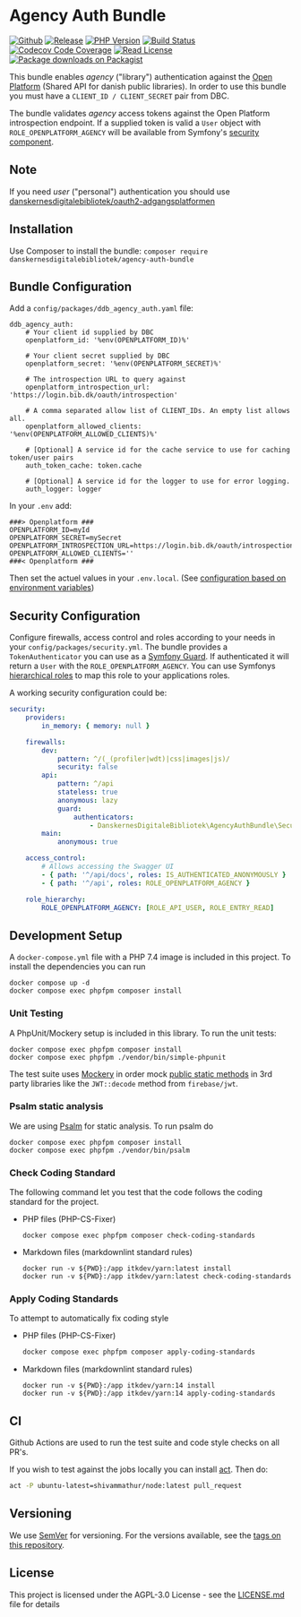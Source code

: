 # Agency Auth Bundle

[![Github](https://img.shields.io/badge/source-danskernesdigitalebibliotek/agency--auth--bundle-blue?style=flat-square)](https://github.com/danskernesdigitalebibliotek/agency-auth-bundle)
[![Release](https://img.shields.io/packagist/v/danskernesdigitalebibliotek/agency-auth-bundle.svg?style=flat-square&label=release)](https://packagist.org/packages/danskernesdigitalebibliotek/agency-auth-bundle)
[![PHP Version](https://img.shields.io/packagist/php-v/danskernesdigitalebibliotek/agency-auth-bundle.svg?style=flat-square&colorB=%238892BF)](https://www.php.net/downloads)
[![Build Status](https://img.shields.io/github/workflow/status/danskernesdigitalebibliotek/agency-auth-bundle/Test%20%26%20Code%20Style%20Review?label=CI&logo=github&style=flat-square)](https://github.com/danskernesdigitalebibliotek/agency-auth-bundle/actions?query=workflow%3A%22Test+%26+Code+Style+Review%22)
[![Codecov Code Coverage](https://img.shields.io/codecov/c/gh/danskernesdigitalebibliotek/agency-auth-bundle?label=codecov&logo=codecov&style=flat-square)](https://codecov.io/gh/danskernesdigitalebibliotek/agency-auth-bundle)
[![Read License](https://img.shields.io/packagist/l/danskernesdigitalebibliotek/agency-auth-bundle.svg?style=flat-square&colorB=darkcyan)](https://github.com/danskernesdigitalebibliotek/agency-auth-bundle/blob/master/LICENSE.txt)
[![Package downloads on Packagist](https://img.shields.io/packagist/dt/danskernesdigitalebibliotek/agency-auth-bundle.svg?style=flat-square&colorB=darkmagenta)](https://packagist.org/packages/danskernesdigitalebibliotek/agency-auth-bundle/stats)

This bundle enables _agency_ ("library") authentication against the [Open Platform](https://openplatform.dbc.dk/v3/) (Shared API for danish public libraries). In order to use this bundle you must have a `CLIENT_ID / CLIENT_SECRET` pair from DBC.

The bundle validates _agency_ access tokens against the Open Platform introspection endpoint. If a supplied token is valid a `User` object with `ROLE_OPENPLATFORM_AGENCY` will be available from Symfony's [security component](https://symfony.com/doc/4.4/security.html#b-fetching-the-user-from-a-service).  

## Note

If you need _user_ ("personal") authentication you should use [danskernesdigitalebibliotek/oauth2-adgangsplatformen](https://github.com/danskernesdigitalebibliotek/oauth2-adgangsplatformen)

## Installation

Use Composer to install the bundle: `composer require danskernesdigitalebibliotek/agency-auth-bundle`

## Bundle Configuration

Add a `config/packages/ddb_agency_auth.yaml` file:

```dotenv
ddb_agency_auth:
    # Your client id supplied by DBC
    openplatform_id: '%env(OPENPLATFORM_ID)%'
    
    # Your client secret supplied by DBC
    openplatform_secret: '%env(OPENPLATFORM_SECRET)%'
    
    # The introspection URL to query against
    openplatform_introspection_url: 'https://login.bib.dk/oauth/introspection'
    
    # A comma separated allow list of CLIENT_IDs. An empty list allows all.
    openplatform_allowed_clients: '%env(OPENPLATFORM_ALLOWED_CLIENTS)%'

    # [Optional] A service id for the cache service to use for caching token/user pairs 
    auth_token_cache: token.cache

    # [Optional] A service id for the logger to use for error logging.
    auth_logger: logger
```

In your `.env` add:

```dotenv
###> Openplatform ###
OPENPLATFORM_ID=myId
OPENPLATFORM_SECRET=mySecret
OPENPLATFORM_INTROSPECTION_URL=https://login.bib.dk/oauth/introspection
OPENPLATFORM_ALLOWED_CLIENTS=''
###< Openplatform ###
```

Then set the actuel values in your `.env.local`. (See [configuration based on environment variables](https://symfony.com/doc/current/configuration.html#configuration-based-on-environment-variables))

## Security Configuration

Configure firewalls, access control and roles according to your needs in your `config/packages/security.yml`. The bundle provides a `TokenAuthenticator` you can use as a [Symfony Guard](https://symfony.com/doc/4.4/security/guard_authentication.html).
If authenticated it will return a `User` with the `ROLE_OPENPLATFORM_AGENCY`. You can use Symfonys [hierarchical roles](https://symfony.com/doc/4.4/security.html#hierarchical-roles)
to map this role to your applications roles.

A working security configuration could be:

```yaml
security:
    providers:
        in_memory: { memory: null }

    firewalls:
        dev:
            pattern: ^/(_(profiler|wdt)|css|images|js)/
            security: false
        api:
            pattern: ^/api
            stateless: true
            anonymous: lazy
            guard:
                authenticators:
                    - DanskernesDigitaleBibliotek\AgencyAuthBundle\Security\TokenAuthenticator
        main:
            anonymous: true

    access_control:
        # Allows accessing the Swagger UI
        - { path: '^/api/docs', roles: IS_AUTHENTICATED_ANONYMOUSLY }
        - { path: '^/api', roles: ROLE_OPENPLATFORM_AGENCY }

    role_hierarchy:
        ROLE_OPENPLATFORM_AGENCY: [ROLE_API_USER, ROLE_ENTRY_READ]
```

## Development Setup

A `docker-compose.yml` file with a PHP 7.4 image is included in this project.
To install the dependencies you can run

```shell
docker compose up -d
docker compose exec phpfpm composer install
```

### Unit Testing

A PhpUnit/Mockery setup is included in this library. To run the unit tests:

```shell
docker compose exec phpfpm composer install
docker compose exec phpfpm ./vendor/bin/simple-phpunit
```

The test suite uses [Mockery](https://github.com/mockery/mockery) in order mock
[public static methods](http://docs.mockery.io/en/latest/reference/public_static_properties.html?highlight=static)
in 3rd party libraries like the `JWT::decode` method from `firebase/jwt`.

### Psalm static analysis

We are using [Psalm](https://psalm.dev/) for static analysis. To run
psalm do

```shell
docker compose exec phpfpm composer install
docker compose exec phpfpm ./vendor/bin/psalm
```

### Check Coding Standard

The following command let you test that the code follows
the coding standard for the project.

* PHP files (PHP-CS-Fixer)

    ```shell
    docker compose exec phpfpm composer check-coding-standards
    ```

* Markdown files (markdownlint standard rules)

    ```shell
    docker run -v ${PWD}:/app itkdev/yarn:latest install
    docker run -v ${PWD}:/app itkdev/yarn:latest check-coding-standards
    ```

### Apply Coding Standards

To attempt to automatically fix coding style

* PHP files (PHP-CS-Fixer)

    ```sh
    docker compose exec phpfpm composer apply-coding-standards
    ```

* Markdown files (markdownlint standard rules)

    ```shell
    docker run -v ${PWD}:/app itkdev/yarn:14 install
    docker run -v ${PWD}:/app itkdev/yarn:14 apply-coding-standards
    ```

## CI

Github Actions are used to run the test suite and code style checks on all PR's.

If you wish to test against the jobs locally you can install [act](https://github.com/nektos/act).
Then do:

```sh
act -P ubuntu-latest=shivammathur/node:latest pull_request
```

## Versioning

We use [SemVer](http://semver.org/) for versioning.
For the versions available, see the
[tags on this repository](https://github.com/itk-dev/openid-connect/tags).

## License

This project is licensed under the AGPL-3.0 License - see the
[LICENSE.md](LICENSE.md) file for details
